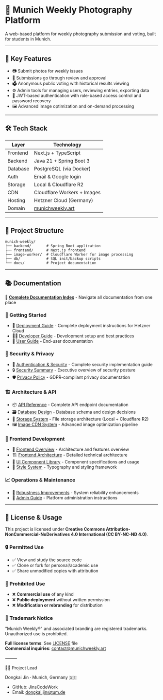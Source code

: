 # 📸 Munich Weekly Photography Platform

A web-based platform for weekly photography submission and voting, built for students in Munich.

---

## 🌟 Key Features

- 📷 Submit photos for weekly issues
- 🧾 Submissions go through review and approval
- 🗳️ Anonymous public voting with historical results viewing
- ⚙️ Admin tools for managing users, reviewing entries, exporting data
- 🔐 JWT-based authentication with role-based access control and password recovery
- 🖼️ Advanced image optimization and on-demand processing

---

## 🛠️ Tech Stack

| Layer     | Technology                |
|----------|----------------------------|
| Frontend | Next.js + TypeScript       |
| Backend  | Java 21 + Spring Boot 3    |
| Database | PostgreSQL (via Docker)    |
| Auth     | Email & Google login       |
| Storage  | Local & Cloudflare R2      |
| CDN      | Cloudflare Workers + Images |
| Hosting  | Hetzner Cloud (Germany)    |
| Domain   | [munichweekly.art](https://munichweekly.art) |

---

## 📂 Project Structure

```
munich-weekly/
├── backend/       # Spring Boot application
├── frontend/      # Next.js frontend
├── image-worker/  # Cloudflare Worker for image processing
├── db/            # SQL init/backup scripts
└── docs/          # Project documentation
```

---

## 📚 Documentation

**📑 [Complete Documentation Index](./docs/index.md)** - Navigate all documentation from one place

### 🚀 Getting Started
- 🧭 [Deployment Guide](./docs/deployment.md) - Complete deployment instructions for Hetzner Cloud
- 🧑‍💻 [Developer Guide](./docs/dev-guide.md) - Development setup and best practices
- 👤 [User Guide](./docs/user-guide.md) - End-user documentation

### 🔐 Security & Privacy
- 🔐 [Authentication & Security](./docs/auth.md) - Complete security implementation guide
- 🔒 [Security Summary](./docs/security-summary.md) - Executive overview of security posture
- 🛡️ [Privacy Policy](./docs/privacy.md) - GDPR-compliant privacy documentation

### 🏗️ Architecture & API
- 📦 [API Reference](./docs/api.md) - Complete API endpoint documentation
- 🗃️ [Database Design](./docs/database.md) - Database schema and design decisions
- 💾 [Storage System](./docs/storage.md) - File storage architecture (Local + Cloudflare R2)
- 🖼️ [Image CDN System](./docs/image-cdn.md) - Advanced image optimization pipeline

### 📱 Frontend Development
- 📱 [Frontend Overview](./docs/frontend-overview.md) - Architecture and features overview
- 🏗️ [Frontend Architecture](./docs/frontend-architecture.md) - Detailed technical architecture
- 🧩 [UI Component Library](./docs/ui-components.md) - Component specifications and usage
- 🎨 [Style System](./docs/style-system.md) - Typography and styling framework

### 📈 Operations & Maintenance
- 💪 [Robustness Improvements](./docs/robustness-improvements.md) - System reliability enhancements
- 🔧 [Admin Guide](./docs/admin-guide.md) - Platform administration instructions

---

## 📄 License & Usage

This project is licensed under **Creative Commons Attribution-NonCommercial-NoDerivatives 4.0 International (CC BY-NC-ND 4.0)**.

### 🔒 Permitted Use
- ✅ View and study the source code
- ✅ Clone or fork for personal/academic use
- ✅ Share unmodified copies with attribution

### 🚫 Prohibited Use
- ❌ **Commercial use** of any kind
- ❌ **Public deployment** without written permission
- ❌ **Modification or rebranding** for distribution

### 📌 Trademark Notice
"Munich Weekly®" and associated branding are registered trademarks. Unauthorized use is prohibited.

**Full license terms**: See [LICENSE](./LICENSE) file  
**Commercial inquiries**: contact@munichweekly.art

⸻

🧑‍💼 Project Lead

Dongkai Jin · Munich, Germany 🇩🇪
- GitHub: JinsCodeWork
- Email: dongkai.jin@tum.de